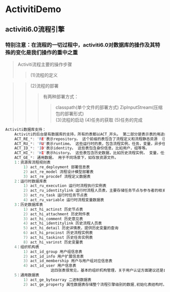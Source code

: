 # ActivitiDemo
## activiti6.0流程引擎
### 特别注意：在流程的一切过程中，activiti6.0对数据库的操作及其特殊的变化是我们操作的重中之重
>Activiti流程主要的操作步骤
>>(1)流程的定义
  
>>(2)流程的部署
  >>>有两种部署方式：
  >>>>classpath(单个文件的部署方式)
  >>>>ZipInputStream(压缩包的部署形式)<br />
>>(3)流程的启动
>>(4)任务的获取
>>(5)任务的完成
```cpp
Activiti数据库支持：
	Activiti的后台是有数据库的支持，所有的表都以ACT_开头。 第二部分是表示表的用途的两个字母标识。 用途也和服务的API对应。
	ACT_RE_*: 'RE'表示repository。 这个前缀的表包含了流程定义和流程静态资源 （图片，规则，等等）。
	ACT_RU_*: 'RU'表示runtime。 这些运行时的表，包含流程实例，任务，变量，异步任务，等运行中的数据。 Activiti只在流程实例执行过程中保存这些数据， 在流程结束时就会删除这些记录。	这样运行时表可以一直很小速度很快。
	ACT_ID_*: 'ID'表示identity。 这些表包含身份信息，比如用户，组等等。
	ACT_HI_*: 'HI'表示history。 这些表包含历史数据，比如历史流程实例， 变量，任务等等。
	ACT_GE_*: 通用数据， 用于不同场景下，如存放资源文件。
	1：资源库流程规则表
		1) act_re_deployment 部署信息表
		2) act_re_model 流程设计模型部署表
		3) act_re_procdef 流程定义数据表
	2：运行时数据库表
		1) act_ru_execution 运行时流程执行实例表
		2) act_ru_identitylink 运行时流程人员表，主要存储任务节点与参与者的相关信息
		3) act_ru_task 运行时任务节点表
		4) act_ru_variable 运行时流程变量数据表
	3：历史数据库表
		1) act_hi_actinst 历史节点表
		2) act_hi_attachment 历史附件表
		3) act_hi_comment 历史意见表
		4) act_hi_identitylink 历史流程人员表
		5) act_hi_detail 历史详情表，提供历史变量的查询
		6) act_hi_procinst 历史流程实例表
		7) act_hi_taskinst 历史任务实例表
		8) act_hi_varinst 历史变量表
	4：组织机构表
		1) act_id_group 用户组信息表
		2) act_id_info 用户扩展信息表
		3) act_id_membership 用户与用户组对应信息表
		4) act_id_user 用户信息表
                    这四张表很常见，基本的组织机构管理，关于用户认证方面建议还是自己开发一套，组件自带的功能太简单，使用中有很多需求难以满足 
	5：通用数据表
		1) act_ge_bytearray 二进制数据表
		2) act_ge_property 属性数据表存储整个流程引擎级别的数据,初始化表结构时，会默认插入三条记录，
```
